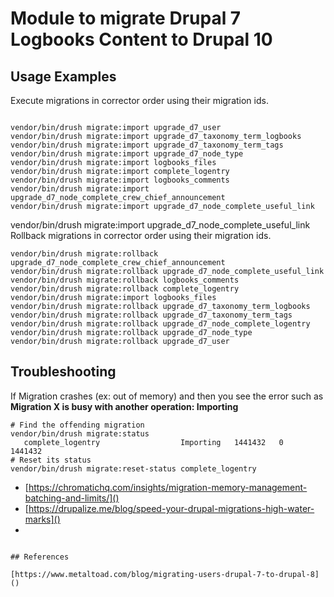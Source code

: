 # Module to migrate Drupal 7 Logbooks Content to Drupal 10



## Usage Examples

Execute migrations in corrector order using their migration ids.
```shell

vendor/bin/drush migrate:import upgrade_d7_user
vendor/bin/drush migrate:import upgrade_d7_taxonomy_term_logbooks
vendor/bin/drush migrate:import upgrade_d7_taxonomy_term_tags
vendor/bin/drush migrate:import upgrade_d7_node_type
vendor/bin/drush migrate:import logbooks_files
vendor/bin/drush migrate:import complete_logentry
vendor/bin/drush migrate:import logbooks_comments
vendor/bin/drush migrate:import upgrade_d7_node_complete_crew_chief_announcement
vendor/bin/drush migrate:import upgrade_d7_node_complete_useful_link

```
vendor/bin/drush migrate:import upgrade_d7_node_complete_useful_link
Rollback migrations in corrector order using their migration ids.
```shell
vendor/bin/drush migrate:rollback upgrade_d7_node_complete_crew_chief_announcement
vendor/bin/drush migrate:rollback upgrade_d7_node_complete_useful_link
vendor/bin/drush migrate:rollback logbooks_comments
vendor/bin/drush migrate:rollback complete_logentry
vendor/bin/drush migrate:import logbooks_files
vendor/bin/drush migrate:rollback upgrade_d7_taxonomy_term_logbooks
vendor/bin/drush migrate:rollback upgrade_d7_taxonomy_term_tags
vendor/bin/drush migrate:rollback upgrade_d7_node_complete_logentry
vendor/bin/drush migrate:rollback upgrade_d7_node_type
vendor/bin/drush migrate:rollback upgrade_d7_user
```

## Troubleshooting


If Migration crashes (ex: out of memory) and then you see the error
such as **Migration X is busy with another operation: Importing**
```shell
# Find the offending migration
vendor/bin/drush migrate:status
   complete_logentry                  Importing   1441432   0             1441432
# Reset its status
vendor/bin/drush migrate:reset-status complete_logentry

```

 * [https://chromatichq.com/insights/migration-memory-management-batching-and-limits/]()
 * [https://drupalize.me/blog/speed-your-drupal-migrations-high-water-marks]()
 *
```

## References

[https://www.metaltoad.com/blog/migrating-users-drupal-7-to-drupal-8]()
